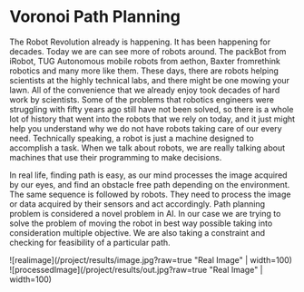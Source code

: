 # Voronoi Path Planning
The Robot Revolution already is happening. It has been happening for decades. Today we are can see more of robots around. The packBot from iRobot, TUG Autonomous mobile robots from aethon, Baxter fromrethink robotics and many more like them. These days, there are robots helping scientists at the highly technical labs, and there might be one mowing your lawn. All of the convenience that we already enjoy took decades of hard work by scientists. Some of the problems that robotics engineers were struggling with fifty years ago still have not been solved, so there is a whole lot of history that went into the robots that we rely on today, and it just might help you understand why we do not have robots taking care of our every need. Technically speaking, a robot is just a machine designed to accomplish a task. When we talk about robots, we are really talking about machines that use their programming to make decisions.

In real life, finding path is easy, as our mind processes the image acquired by our eyes, and find an obstacle free path depending on the environment. The same sequence is followed by robots. They need to process the image or data acquired by their sensors and act accordingly. Path planning problem is considered a novel problem in AI. In our case we are trying to solve the problem of moving the robot in best way possible taking into consideration multiple objective. We are also taking a constraint and checking for feasibility of a particular path.

![realimage](/project/results/image.jpg?raw=true "Real Image" | width=100)
![processedImage](/project/results/out.jpg?raw=true "Real Image" | width=100)
